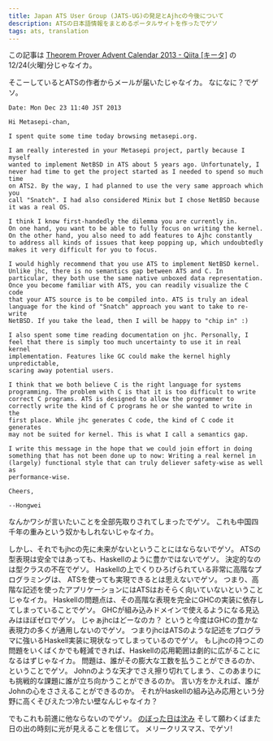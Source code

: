 ```yaml
---
title: Japan ATS User Group (JATS-UG)の発足とAjhcの今後について
description: ATSの日本語情報をまとめるポータルサイトを作ったでゲソ
tags: ats, translation
---
```


この記事は
[Theorem Prover Advent Calendar 2013 - Qiita [キータ]](http://qiita.com/advent-calendar/2013/theorem_prover)
の12/24(火曜)分じゃなイカ。

そこーしているとATSの作者からメールが届いたじゃなイカ。
なになに？でゲソ。

~~~
Date: Mon Dec 23 11:40 JST 2013

Hi Metasepi-chan,

I spent quite some time today browsing metasepi.org.

I am really interested in your Metasepi project, partly because I myself
wanted to implement NetBSD in ATS about 5 years ago. Unfortunately, I
never had time to get the project started as I needed to spend so much time
on ATS2. By the way, I had planned to use the very same approach which you
call "Snatch". I had also considered Minix but I chose NetBSD because
it was a real OS.

I think I know first-handedly the dilemma you are currently in.
On one hand, you want to be able to fully focus on writing the kernel.
On the other hand, you also need to add features to Ajhc constantly
to address all kinds of issues that keep popping up, which undoubtedly
makes it very difficult for you to focus.

I would highly recommend that you use ATS to implement NetBSD kernel.
Unlike jhc, there is no semantics gap between ATS and C. In
particular, they both use the same native unboxed data representation.
Once you become familiar with ATS, you can readily visualize the C code
that your ATS source is to be compiled into. ATS is truly an ideal
language for the kind of "Snatch" approach you want to take to re-write
NetBSD. If you take the lead, then I will be happy to "chip in" :)

I also spent some time reading documentation on jhc. Personally, I
feel that there is simply too much uncertainty to use it in real kernel
implementation. Features like GC could make the kernel highly unpredictable,
scaring away potential users.

I think that we both believe C is the right language for systems
programming. The problem with C is that it is too difficult to write
correct C programs. ATS is designed to allow the programmer to
correctly write the kind of C programs he or she wanted to write in the
first place. While jhc generates C code, the kind of C code it generates
may not be suited for kernel. This is what I call a semantics gap.

I write this message in the hope that we could join effort in doing
something that has not been done up to now: Writing a real kernel in
(largely) functional style that can truly deliever safety-wise as well as
performance-wise.

Cheers,

--Hongwei
~~~

なんかワシが言いたいことを全部先取りされてしまったでゲソ。
これも中国四千年の重みという奴かもしれないじゃなイカ。

しかし、それでもjhcの先に未来がないということにはならないでゲソ。
ATSの型表現は安全ではあっても、Haskellのように豊かではないでゲソ。
決定的なのは型クラスの不在でゲソ。
Haskellの上でくりひろげられている非常に高階なプログラミングは、
ATSを使っても実現できるとは思えないでゲソ。
つまり、高階な記述を使ったアプリケーションにはATSはおそらく向いていないということじゃなイカ。
Haskellの問題点は、その高階な表現を完全にGHCの実装に依存してしまっていることでゲソ。
GHCが組み込みドメインで使えるようになる見込みはほぼゼロでゲソ。
じゃぁjhcはどーなのカ？
というと今度はGHCの豊かな表現力の多くが通用しないのでゲソ。
つまりjhcはATSのような記述をプログラマに強いるHaskell実装に現状なってしまっているのでゲソ。
もしjhcの持つこの問題をいくばくかでも軽減できれば、Haskellの応用範囲は劇的に広がることになるはずじゃなイカ。
問題は、誰がその膨大な工数を払うことができるのか、ということでゲソ。
Johnのような天才でさえ擦り切れてしまう、このあまりにも挑戦的な課題に誰が立ち向かうことができるのか。
言い方をかえれば、誰がJohnの心をささえることができるのか。
それがHaskellの組み込み応用という分野に高くそびえたつ冷たい壁なんじゃなイカ？

でもこれも前進に他ならないのでゲソ。
[のぼった日は沈み](http://www.utamap.com/showkasi.php?surl=B11852)
そして願わくばまた日の出の時刻に光が見えることを信じて。
メリークリスマス、でゲソ!
